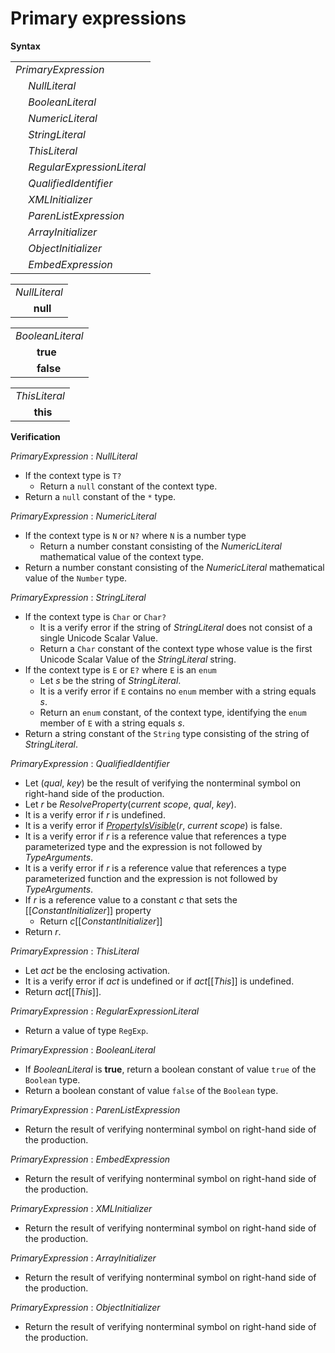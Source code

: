 # Primary expressions

**Syntax**

<table>
    <tr>
        <td colspan="2"><i>PrimaryExpression</i></td>
    </tr>
    <tr>
        <td>&nbsp;</td><td><i>NullLiteral</i></td>
    </tr>
    <tr>
        <td>&nbsp;</td><td><i>BooleanLiteral</i></td>
    </tr>
    <tr>
        <td>&nbsp;</td><td><i>NumericLiteral</i></td>
    </tr>
    <tr>
        <td>&nbsp;</td><td><i>StringLiteral</i></td>
    </tr>
    <tr>
        <td>&nbsp;</td><td><i>ThisLiteral</i></td>
    </tr>
    <tr>
        <td>&nbsp;</td><td><i>RegularExpressionLiteral</i></td>
    </tr>
    <tr>
        <td>&nbsp;</td><td><i>QualifiedIdentifier</i></td>
    </tr>
    <tr>
        <td>&nbsp;</td><td><i>XMLInitializer</i></td>
    </tr>
    <tr>
        <td>&nbsp;</td><td><i>ParenListExpression</i></td>
    </tr>
    <tr>
        <td>&nbsp;</td><td><i>ArrayInitializer</i></td>
    </tr>
    <tr>
        <td>&nbsp;</td><td><i>ObjectInitializer</i></td>
    </tr>
    <tr>
        <td>&nbsp;</td><td><i>EmbedExpression</i></td>
    </tr>
</table>

<table>
    <tr>
        <td colspan="2"><i>NullLiteral</i></td>
    </tr>
    <tr>
        <td>&nbsp;</td><td><b>null</b></td>
    </tr>
</table>

<table>
    <tr>
        <td colspan="2"><i>BooleanLiteral</i></td>
    </tr>
    <tr>
        <td>&nbsp;</td><td><b>true</b></td>
    </tr>
    <tr>
        <td>&nbsp;</td><td><b>false</b></td>
    </tr>
</table>

<table>
    <tr>
        <td colspan="2"><i>ThisLiteral</i></td>
    </tr>
    <tr>
        <td>&nbsp;</td><td><b>this</b></td>
    </tr>
</table>

**Verification**

<i>PrimaryExpression</i> : <i>NullLiteral</i>

* If the context type is `T?`
  * Return a `null` constant of the context type.
* Return a `null` constant of the `*` type.

<i>PrimaryExpression</i> : <i>NumericLiteral</i>

* If the context type is `N` or `N?` where `N` is a number type
  * Return a number constant consisting of the <i>NumericLiteral</i> mathematical value of the context type.
* Return a number constant consisting of the <i>NumericLiteral</i> mathematical value of the `Number` type.

<i>PrimaryExpression</i> : <i>StringLiteral</i>

* If the context type is `Char` or `Char?`
  * It is a verify error if the string of <i>StringLiteral</i> does not consist of a single Unicode Scalar Value.
  * Return a `Char` constant of the context type whose value is the first Unicode Scalar Value of the <i>StringLiteral</i> string.
* If the context type is `E` or `E?` where `E` is an `enum`
  * Let *s* be the string of <i>StringLiteral</i>.
  * It is a verify error if `E` contains no `enum` member with a string equals *s*.
  * Return an `enum` constant, of the context type, identifying the `enum` member of `E` with a string equals *s*.
* Return a string constant of the `String` type consisting of the string of <i>StringLiteral</i>.

<i>PrimaryExpression</i> : <i>QualifiedIdentifier</i>

* Let (*qual*, *key*) be the result of verifying the nonterminal symbol on right-hand side of the production.
* Let *r* be *ResolveProperty*(*current scope*, *qual*, *key*).
* It is a verify error if *r* is undefined.
* It is a verify error if [*PropertyIsVisible*](*r*, *current scope*) is false.
* It is a verify error if *r* is a reference value that references a type parameterized type and the expression is not followed by <i>TypeArguments</i>.
* It is a verify error if *r* is a reference value that references a type parameterized function and the expression is not followed by <i>TypeArguments</i>.
* If *r* is a reference value to a constant *c* that sets the \[\[*ConstantInitializer*\]\] property
  * Return *c*\[\[*ConstantInitializer*\]\]
* Return *r*.

<i>PrimaryExpression</i> : <i>ThisLiteral</i>

* Let *act* be the enclosing activation.
* It is a verify error if *act* is undefined or if *act*\[\[*This*\]\] is undefined.
* Return *act*\[\[*This*\]\].

<i>PrimaryExpression</i> : <i>RegularExpressionLiteral</i>

* Return a value of type `RegExp`.

<i>PrimaryExpression</i> : <i>BooleanLiteral</i>

* If <i>BooleanLiteral</i> is <b>true</b>, return a boolean constant of value `true` of the `Boolean` type.
* Return a boolean constant of value `false` of the `Boolean` type.

<i>PrimaryExpression</i> : <i>ParenListExpression</i>

* Return the result of verifying nonterminal symbol on right-hand side of the production.

<i>PrimaryExpression</i> : <i>EmbedExpression</i>

* Return the result of verifying nonterminal symbol on right-hand side of the production.

<i>PrimaryExpression</i> : <i>XMLInitializer</i>

* Return the result of verifying nonterminal symbol on right-hand side of the production.

<i>PrimaryExpression</i> : <i>ArrayInitializer</i>

* Return the result of verifying nonterminal symbol on right-hand side of the production.

<i>PrimaryExpression</i> : <i>ObjectInitializer</i>

* Return the result of verifying nonterminal symbol on right-hand side of the production.

[*PropertyIsVisible*]: ../visibility.md#propertyisvisible